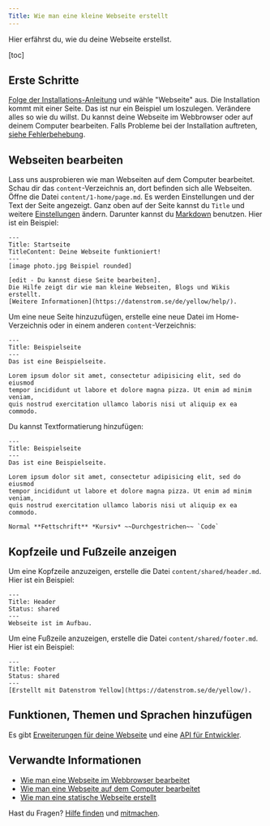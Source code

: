 ```yaml
---
Title: Wie man eine kleine Webseite erstellt
---
```

Hier erfährst du, wie du deine Webseite erstellst.

[toc]

## Erste Schritte

[Folge der Installations-Anleitung](how-to-get-started) und wähle "Webseite" aus. Die Installation kommt mit einer Seite. Das ist nur ein Beispiel um loszulegen. Verändere alles so wie du willst. Du kannst deine Webseite im Webbrowser oder auf deinem Computer bearbeiten. Falls Probleme bei der Installation auftreten, [siehe Fehlerbehebung](troubleshooting).

## Webseiten bearbeiten

Lass uns ausprobieren wie man Webseiten auf dem Computer bearbeitet. Schau dir das `content`-Verzeichnis an, dort befinden sich alle Webseiten. Öffne die Datei `content/1-home/page.md`. Es werden Einstellungen und der Text der Seite angezeigt. Ganz oben auf der Seite kannst du `Title` und weitere [Einstellungen](markdown-cheat-sheet#einstellungen) ändern. Darunter kannst du [Markdown](markdown-cheat-sheet) benutzen. Hier ist ein Beispiel:

```
---
Title: Startseite
TitleContent: Deine Webseite funktioniert!
---
[image photo.jpg Beispiel rounded]

[edit - Du kannst diese Seite bearbeiten]. 
Die Hilfe zeigt dir wie man kleine Webseiten, Blogs und Wikis erstellt. 
[Weitere Informationen](https://datenstrom.se/de/yellow/help/).
```

Um eine neue Seite hinzuzufügen, erstelle eine neue Datei im Home-Verzeichnis oder in einem anderen `content`-Verzeichnis:

```
---
Title: Beispielseite
---
Das ist eine Beispielseite.

Lorem ipsum dolor sit amet, consectetur adipisicing elit, sed do eiusmod 
tempor incididunt ut labore et dolore magna pizza. Ut enim ad minim veniam, 
quis nostrud exercitation ullamco laboris nisi ut aliquip ex ea commodo.
```

Du kannst Textformatierung hinzufügen:

```
---
Title: Beispielseite
---
Das ist eine Beispielseite.

Lorem ipsum dolor sit amet, consectetur adipisicing elit, sed do eiusmod 
tempor incididunt ut labore et dolore magna pizza. Ut enim ad minim veniam, 
quis nostrud exercitation ullamco laboris nisi ut aliquip ex ea commodo.

Normal **Fettschrift** *Kursiv* ~~Durchgestrichen~~ `Code`
```

## Kopfzeile und Fußzeile anzeigen

Um eine Kopfzeile anzuzeigen, erstelle die Datei `content/shared/header.md`. Hier ist ein Beispiel:

```
---
Title: Header
Status: shared
---
Webseite ist im Aufbau.
```

Um eine Fußzeile anzuzeigen, erstelle die Datei `content/shared/footer.md`. Hier ist ein Beispiel:

```
---
Title: Footer
Status: shared
---
[Erstellt mit Datenstrom Yellow](https://datenstrom.se/de/yellow/).
```

## Funktionen, Themen und Sprachen hinzufügen

Es gibt [Erweiterungen für deine Webseite](https://github.com/datenstrom/yellow-extensions/tree/master/README-de.md) und eine [API für Entwickler](api-for-developers).

## Verwandte Informationen

* [Wie man eine Webseite im Webbrowser bearbeitet](https://github.com/datenstrom/yellow-extensions/tree/master/source/edit/README-de.md)
* [Wie man eine Webseite auf dem Computer bearbeitet](https://github.com/datenstrom/yellow-extensions/tree/master/source/core/README-de.md)
* [Wie man eine statische Webseite erstellt](https://github.com/datenstrom/yellow-extensions/tree/master/source/command/README-de.md)

Hast du Fragen? [Hilfe finden](.) und [mitmachen](contributing-guidelines).
